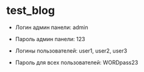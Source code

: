 ﻿# test_blog

- Логин админ панели: admin
- Пароль админ панели: 123

- Логины пользователей: user1, user2, user3
- Пароль для всех пользователей: WORDpass23
